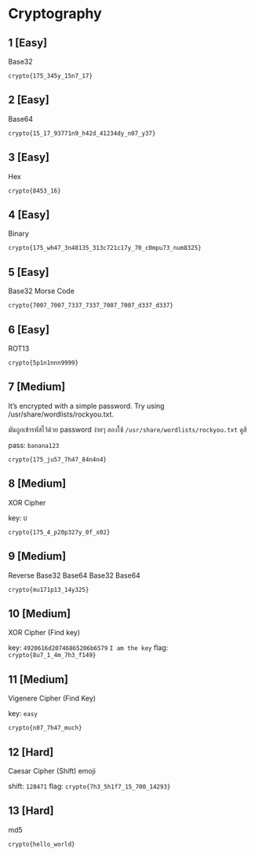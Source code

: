# Cryptography

## 1 [Easy]

Base32

`crypto{175_345y_15n7_17}`

## 2 [Easy]

Base64

`crypto{15_17_93771n9_h42d_41234dy_n07_y37}`

## 3 [Easy]

Hex

`crypto{8453_16}`

## 4 [Easy]

Binary

`crypto{175_wh47_3n48135_313c721c17y_70_c0mpu73_num8325}`

## 5 [Easy]

Base32
Morse Code

`crypto{7007_7007_7337_7337_7007_7007_d337_d337}`

## 6 [Easy]

ROT13

`crypto{5p1n1nnn9999}`

## 7 [Medium]

It’s encrypted with a simple password. Try using /usr/share/wordlists/rockyou.txt.

มันถูกเข้ารหัสไว้ด้วย password ง่ายๆ ลองใช้ `/usr/share/wordlists/rockyou.txt` ดูสิ

pass: `banana123`

`crypto{175_ju57_7h47_84n4n4}`

## 8 [Medium]

XOR Cipher

key: `U`

`crypto{175_4_p20p327y_0f_x02}`

## 9 [Medium]

Reverse
Base32
Base64
Base32
Base64

`crypto{mu171p13_14y325}`

## 10 [Medium]

XOR Cipher (Find key)

key: `4920616d20746865206b6579` `I am the key`
flag: `crypto{8u7_1_4m_7h3_f149}`

## 11 [Medium]

Vigenere Cipher (Find Key)

key: `easy`

`crypto{n07_7h47_much}`

## 12 [Hard]

Caesar Cipher (Shift) emoji

shift: `128471`
flag: `crypto{7h3_5h1f7_15_700_14293}`

## 13 [Hard]

md5

`crypto{hello_world}`
